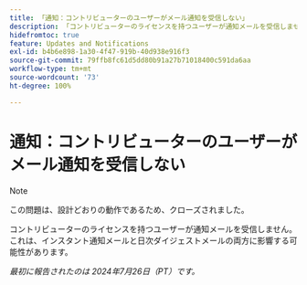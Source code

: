 ```yaml
---
title: 「通知：コントリビューターのユーザーがメール通知を受信しない」
description: 「コントリビューターのライセンスを持つユーザーが通知メールを受信しません。これは、インスタント通知メールと日次ダイジェストメールの両方に影響する可能性があります。」
hidefromtoc: true
feature: Updates and Notifications
exl-id: b4b6e898-1a30-4f47-919b-40d938e916f3
source-git-commit: 79ffb8fc61d5dd80b91a27b71018400c591da6aa
workflow-type: tm+mt
source-wordcount: '73'
ht-degree: 100%

---
```


# 通知：コントリビューターのユーザーがメール通知を受信しない

>[!NOTE]
>
>この問題は、設計どおりの動作であるため、クローズされました。

コントリビューターのライセンスを持つユーザーが通知メールを受信しません。これは、インスタント通知メールと日次ダイジェストメールの両方に影響する可能性があります。

_最初に報告されたのは 2024年7月26日（PT）です。_
